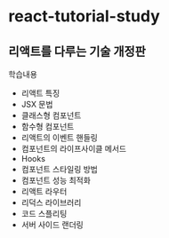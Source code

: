 # react-tutorial-study


## 리액트를 다루는 기술 개정판


학습내용
- 리액트 특징
- JSX 문법
- 클래스형 컴포넌트
- 함수형 컴포넌트
- 리액트의 이벤트 핸들링
- 컴포넌트의 라이프사이클 메서드
- Hooks
- 컴포넌트 스타일링 방법
- 컴포넌트 성능 최적화
- 리액트 라우터
- 리덕스 라이브러리
- 코드 스플리팅
- 서버 사이드 랜더링

